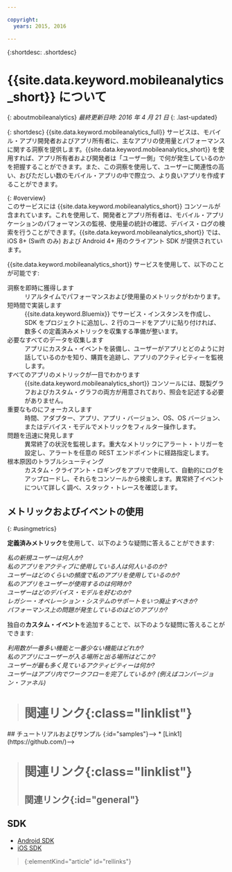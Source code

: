 ```yaml
---

copyright:
  years: 2015, 2016

---
```

{:shortdesc: .shortdesc}

# {{site.data.keyword.mobileanalytics_short}} について  
{: aboutmobileanalytics}
*最終更新日時: 2016 年 4 月 21 日*
{: .last-updated}

{: shortdesc}
{{site.data.keyword.mobileanalytics_full}} サービスは、モバイル・アプリ開発者およびアプリ所有者に、主なアプリの使用量とパフォーマンスに関する洞察を提供します。{{site.data.keyword.mobileanalytics_short}} を使用すれば、アプリ所有者および開発者は「ユーザー側」で何が発生しているのかを把握することができます。また、この洞察を使用して、ユーザーに関連性の高い、おびただしい数のモバイル・アプリの中で際立つ、より良いアプリを作成することができます。 

{: #overview}  
このサービスには {{site.data.keyword.mobileanalytics_short}} コンソールが含まれています。これを使用して、開発者とアプリ所有者は、モバイル・アプリケーションのパフォーマンスの監視、使用量の統計の確認、デバイス・ログの検索を行うことができます。{{site.data.keyword.mobileanalytics_short}} では、iOS 8+ (Swift のみ) および Android 4+ 用のクライアント SDK が提供されています。

<!-- Mobile Analytics Server SDKs - set of server SDKs to protect resources that are-->
<!--hosted on {{site.data.keyword.Bluemix_notm}}. Currently supported runtimes are-->
<!--Node.js and Java for Liberty.-->

{{site.data.keyword.mobileanalytics_short}} サービスを使用して、以下のことが可能です:
<!-- and includes the following capabilities: -->
<!-- * Near real-time analytics for client activity. Exp -->
<!--* Network latency analytics. GA only -->
<!-- * Client log search and download. Exp -->
<!--* Server log search and download. GA only -->
<!-- Crash and stack trace search. Exp -->

<dl>
	<dt>洞察を即時に獲得します</dt>
		<dd>リアルタイムでパフォーマンスおよび使用量のメトリックがわかります。</dd>
	<dt>短時間で実装します</dt>
		<dd>{{site.data.keyword.Bluemix}} でサービス・インスタンスを作成し、SDK をプロジェクトに追加し、2 行のコードをアプリに貼り付ければ、数多くの定義済みメトリックを収集する準備が整います。</dd>
	<dt>必要なすべてのデータを収集します</dt>
		<dd>アプリにカスタム・イベントを装備し、ユーザーがアプリとどのように対話しているのかを知り、購買を追跡し、アプリのアクティビティーを監視します。  
</dd>
<dt>すべてのアプリのメトリックが一目でわかります</dt>
	<dd>{{site.data.keyword.mobileanalytics_short}} コンソールには、既製グラフおよびカスタム・グラフの両方が用意されており、照会を記述する必要がありません。</dd>
<dt>重要なものにフォーカスします</dt>
	<dd>時間、アダプター、アプリ、アプリ・バージョン、OS、OS バージョン、またはデバイス・モデルでメトリックをフィルター操作します。</dd>
<dt>問題を迅速に発見します</dt>
	<dd>異常終了の状況を監視します。重大なメトリックにアラート・トリガーを設定し、アラートを任意の REST エンドポイントに経路指定します。</dd>
<dt>根本原因のトラブルシューティング</dt>
	<dd>カスタム・クライアント・ロギングをアプリで使用して、自動的にログをアップロードし、それらをコンソールから検索します。異常終了イベントについて詳しく調べ、スタック・トレースを確認します。</dd>
</dl>
 

## メトリックおよびイベントの使用
{: #usingmetrics}

**定義済みメトリック**を使用して、以下のような疑問に答えることができます:

*私の新規ユーザーは何人か?*  
*私のアプリをアクティブに使用している人は何人いるのか?*  
*ユーザーはどのくらいの頻度で私のアプリを使用しているのか?*  
*私のアプリをユーザーが使用するのは何時か?*  
*ユーザーはどのデバイス・モデルを好むのか?*  
*レガシー・オペレーション・システムのサポートをいつ廃止すべきか?*  
*パフォーマンス上の問題が発生しているのはどのアプリか?*  

独自の**カスタム・イベント**を追加することで、以下のような疑問に答えることができます:  

*利用数が一番多い機能と一番少ない機能はどれか?*  
*私のアプリにユーザーが入る場所と出る場所はどこか?*  
*ユーザーが最も多く見ているアクティビティーは何か?*  
*ユーザーはアプリ内でワークフローを完了しているか? (例えばコンバージョン・ファネル)*  

<!--Client-side logs and usage data are gathered automatically and sent to the Mobile Analytics -->
<!-- service on demand. Developers and -->
<!-- administrators can use the {{site.data.keyword.mobileanalytics_short}} service dashboard to view data that -->
<!-- is gathered by the client SDK. -->

<!--## Data visualization
{: data-visualization}

All data that is collected by the analytics service can be visualized through the {{site.data.keyword.mobileanalytics_short}} dashboard which is accessible from your {{site.data.keyword.Bluemix_notm}} dashboard by clicking your IBM {{site.data.keyword.mobileanalytics_short}} service tile instance. You can also create custom charts, based on data that is collected by the analytics service in the dashboard. In addition to an at-a-glance view of your mobile analytics, the analytics feature includes the capability to perform a raw search against client logs, captured client crash data, and any extra data that you explicitly provide through client API function calls that feed into the {{site.data.keyword.mobileanalytics_short}} service. -->

># 関連リンク{:class="linklist"}
<!-->## チュートリアルおよびサンプル {:id="samples"}-->
<!-->* [Link1](https://github.com/)-->
>
># 関連リンク{:class="linklist"}
>## 関連リンク{:id="general"}
## SDK
<!-- Links to SDK download and SDK Developer Guide -->
* [Android SDK](https://github.com/ibm-bluemix-mobile-services/bms-clientsdk-android-core )  
* [iOS SDK](https://github.com/ibm-bluemix-mobile-services/bms-clientsdk-swift-core)  
>
>{:elementKind="article" id="rellinks"}
